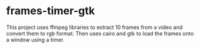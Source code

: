 # frames-timer-gtk
This project uses ffmpeg libraries to extract 10 frames from a video and convert them to rgb format. Then uses cairo and gtk to load the frames onto a window using a timer.

